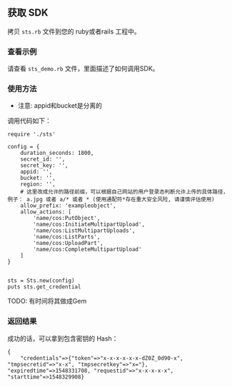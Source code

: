 ## 获取 SDK

拷贝 `sts.rb` 文件到您的 ruby或者rails  工程中。

### 查看示例

请查看 `sts_demo.rb` 文件，里面描述了如何调用SDK。

### 使用方法

* 注意: appid和bucket是分离的

调用代码如下：

```
require './sts'

config = {
    duration_seconds: 1800,
    secret_id: '',
    secret_key: '',
    appid: '',
    bucket: '',
    region: '',
    # 这里改成允许的路径前缀，可以根据自己网站的用户登录态判断允许上传的具体路径，例子： a.jpg 或者 a/* 或者 * (使用通配符*存在重大安全风险, 请谨慎评估使用)
    allow_prefix: 'exampleobject',
    allow_actions: [
        'name/cos:PutObject',
        'name/cos:InitiateMultipartUpload',
        'name/cos:ListMultipartUploads',
        'name/cos:ListParts',
        'name/cos:UploadPart',
        'name/cos:CompleteMultipartUpload'
    ]
}


sts = Sts.new(config)
puts sts.get_credential

```

TODO: 有时间将其做成Gem


### 返回结果

成功的话，可以拿到包含密钥的 Hash：

```
{
    "credentials"=>{"token"=>"x-x-x-x-x-x-dZ0Z_0d90-x", "tmpsecretid"=>"x-x", "tmpsecretkey"=>"x="}, "expiredtime"=>1548331708, "requestid"=>"x-x-x-x-x", "starttime"=>1548329908}
```


